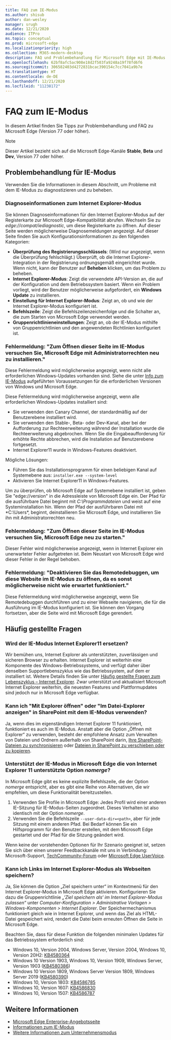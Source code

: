```yaml
---
title: FAQ zum IE-Modus
ms.author: shisub
author: dan-wesley
manager: srugh
ms.date: 12/21/2020
audience: ITPro
ms.topic: conceptual
ms.prod: microsoft-edge
ms.localizationpriority: high
ms.collection: M365-modern-desktop
description: FAQ und Problembehandlung für Microsoft Edge mit IE-Modus
ms.openlocfilehash: 62bf8afc5ac908e18d2f503fa9248a19f78fd6f6
ms.sourcegitcommit: 306582403d4272831bcac390154c7cc7041a9b7e
ms.translationtype: HT
ms.contentlocale: de-DE
ms.lasthandoff: 12/21/2020
ms.locfileid: "11238172"
---
```

# FAQ zum IE-Modus

In diesem Artikel finden Sie Tipps zur Problembehandlung und FAQ zu Microsoft Edge (Version 77 oder höher).

> [!NOTE]
> Dieser Artikel bezieht sich auf die Microsoft Edge-Kanäle **Stable**, **Beta** und **Dev**, Version 77 oder höher.

## Problembehandlung für IE-Modus

Verwenden Sie die Informationen in diesem Abschnitt, um Probleme mit dem IE-Modus zu diagnostizieren und zu beheben.

### Diagnoseinformationen zum Internet Explorer-Modus

Sie können Diagnoseinformationen für den Internet Explorer-Modus auf der Registerkarte zur Microsoft Edge-Kompatibilität abrufen. Wechseln Sie zu *edge://compat/iediagnostic*, um diese Registerkarte zu öffnen. Auf dieser Seite werden möglicherweise Diagnosemeldungen angezeigt. Auf dieser Seite finden Sie auch Konfigurationsinformationen zu den folgenden Kategorien:

- **Überprüfung des Registrierungsschlüssels**: (Wird nur angezeigt, wenn die Überprüfung fehlschlägt.) Überprüft, ob die Internet Explorer-Integration in der Registrierung ordnungsgemäß eingerichtet wurde. Wenn nicht, kann der Benutzer auf **Beheben** klicken, um das Problem zu beheben.
- **Internet Explorer-Modus**: Zeigt die verwendete API-Version an, die auf der Konfiguration und dem Betriebssystem basiert. Wenn ein Problem vorliegt, wird der Benutzer möglicherweise aufgefordert, ein **Windows Update** zu installieren.
- **Einstellung für Internet Explorer-Modus**: Zeigt an, ob und wie der Internet Explorer-Modus konfiguriert ist.
- **Befehlszeile**: Zeigt die Befehlszeilenzeichenfolge und die Schalter an, die zum Starten von Microsoft Edge verwendet werden.
- **Gruppenrichtlinieneinstellungen**: Zeigt an, ob der IE-Modus mithilfe von Gruppenrichtlinien und den angewendeten Richtlinien konfiguriert ist.

### Fehlermeldung: "Zum Öffnen dieser Seite im IE-Modus versuchen Sie, Microsoft Edge mit Administratorrechten neu zu installieren."

Diese Fehlermeldung wird möglicherweise angezeigt, wenn nicht alle erforderlichen Windows-Updates vorhanden sind. Siehe die unter [Info zum IE-Modus](https://docs.microsoft.com/deployedge/edge-ie-mode) aufgeführten Voraussetzungen für die erforderlichen Versionen von Windows und Microsoft Edge.

Diese Fehlermeldung wird möglicherweise angezeigt, wenn alle erforderlichen Windows-Updates installiert sind:

- Sie verwenden den Canary Channel, der standardmäßig auf der Benutzerebene installiert wird.
- Sie verwenden den Stable-, Beta- oder Dev-Kanal, aber bei der Aufforderung zur Rechteerweiterung während der Installation wurde die Rechteerweiterung abgebrochen. Wenn Sie die Eingabeaufforderung für erhöhte Rechte abbrechen, wird die Installation auf Benutzerebene fortgesetzt.
- Internet Explorer11 wurde in Windows-Features deaktiviert.

Mögliche Lösungen:

- Führen Sie das Installationsprogramm für einen beliebigen Kanal auf Systemebene aus: `installer.exe --system-level`
- Aktivieren Sie Internet Explorer11 in Windows-Features.

Um zu überprüfen, ob Microsoft Edge auf Systemebene installiert ist, geben Sie "edge://version" in die Adressleiste von Microsoft Edge ein. Der Pfad für die ausführbare Datei beginnt mit *C:\Programmdateien* und weist auf eine Systeminstallation hin. Wenn der Pfad der ausführbaren Datei mit *C:\Users\*, beginnt, deinstallieren Sie Microsoft Edge, und installieren Sie ihn mit Administratorrechten neu.

### Fehlermeldung: "Zum Öffnen dieser Seite im IE-Modus versuchen Sie, Microsoft Edge neu zu starten."

Dieser Fehler wird möglicherweise angezeigt, wenn in Internet Explorer ein unerwarteter Fehler aufgetreten ist. Beim Neustart von Microsoft Edge wird dieser Fehler in der Regel behoben.

### Fehlermeldung: "Deaktivieren Sie das Remotedebuggen, um diese Website im IE-Modus zu öffnen, da es sonst möglicherweise nicht wie erwartet funktioniert."

Diese Fehlermeldung wird möglicherweise angezeigt, wenn Sie Remotedebuggen durchführen und zu einer Webseite navigieren, die für die Ausführung im IE-Modus konfiguriert ist. Sie können den Vorgang fortsetzen, aber die Seite wird mit Microsoft Edge gerendert.

## Häufig gestellte Fragen

### Wird der IE-Modus Internet Explorer11 ersetzen?

Wir bemühen uns, Internet Explorer als unterstützten, zuverlässigen und sicheren Browser zu erhalten. Internet Explorer ist weiterhin eine Komponente des Windows-Betriebssystems, und verfügt daher über denselben Supportlebenszyklus wie das Betriebssystem, auf dem er installiert ist. Weitere Details finden Sie unter [Häufig gestellte Fragen zum Lebenszyklus – Internet Explorer](https://support.microsoft.com/help/17454/). Zwar unterstützt und aktualisiert Microsoft Internet Explorer weiterhin, die neuesten Features und Plattformupdates sind jedoch nur in Microsoft Edge verfügbar.

### Kann ich "Mit Explorer öffnen" oder "Im Datei-Explorer anzeigen" in SharePoint mit dem IE-Modus verwenden?

Ja, wenn dies im eigenständigen Internet Explorer 11 funktioniert, funktioniert es auch im IE-Modus. Anstatt aber die Option „Öffnen mit Explorer“ zu verwenden, besteht der empfohlene Ansatz zum Verwalten von Dateien und Ordnern außerhalb von SharePoint darin, [Ihre SharePoint-Dateien zu synchronisieren](https://support.office.com/en-us/article/sync-sharepoint-files-with-the-onedrive-sync-app-6de9ede8-5b6e-4503-80b2-6190f3354a88) oder [Dateien in SharePoint zu verschieben oder zu kopieren](https://support.office.com/en-us/article/move-or-copy-files-in-sharepoint-00e2f483-4df3-46be-a861-1f5f0c1a87bc).

### Unterstützt der IE-Modus in Microsoft Edge die von Internet Explorer 11 unterstützte Option *nomerge*?

In Microsoft Edge gibt es keine explizite Befehlszeile, die der Option *nomerge* entspricht, aber es gibt eine Reihe von Alternativen, die wir empfehlen, um diese Funktionalität bereitzustellen.

1. Verwenden Sie Profile in Microsoft Edge: Jedes Profil wird einer anderen IE-Sitzung für IE-Modus-Seiten zugeordnet. Dieses Verhalten ist also identisch mit der Option *nomerge*.
2. Verwenden Sie die Befehlszeile `--user-data-dir=<path>`, aber für jede Sitzung mit einem anderen Pfad. Bei Bedarf können Sie ein Hilfsprogramm für den Benutzer erstellen, mit dem Microsoft Edge gestartet und der Pfad für die Sitzung geändert wird.

Wenn keine der vorstehenden Optionen für Ihr Szenario geeignet ist, setzen Sie sich über einen unserer Feedbackkanäle mit uns in Verbindung: Microsoft-Support, [TechCommunity-Forum](https://techcommunity.microsoft.com/t5/enterprise/bd-p/EdgeInsiderEnterprise) oder [Microsoft Edge UserVoice](https://microsoftedge.uservoice.com/forums/928825-enterprise).

### Kann ich Links im Internet Explorer-Modus als Webseiten speichern?
 
Ja, Sie können die Option „Ziel speichern unter“ im Kontextmenü für den Internet Explorer-Modus in Microsoft Edge aktivieren. Konfigurieren Sie dazu die Gruppenrichtlinie *„‘Ziel speichern als‘ im Internet Explorer-Modus zulassen“* unter *Computer-Konfiguration > Administrative Vorlagen > Windows-Komponenten > Internet Explorer*.
Der Speichermechanismus funktioniert gleich wie in Internet Explorer, und wenn das Ziel als HTML-Datei gespeichert wird, rendert die Datei beim erneuten Öffnen die Seite in Microsoft Edge.
 
Beachten Sie, dass für diese Funktion die folgenden minimalen Updates für das Betriebssystem erforderlich sind:
- Windows 10, Version 2004, Windows Server, Version 2004, Windows 10, Version 20H2: [KB4580364](https://support.microsoft.com/help/4580364/windows-10-update-kb4580364)
- Windows 10 Version 1903, Windows 10, Version 1909, Windows Server, Version 1903 ([KB4580386](https://support.microsoft.com/help/4580386/windows-10-update-kb4580386))
- Windows 10 Version 1809, Windows Server Version 1809, Windows Server 2019 ([KB4580390](https://support.microsoft.com/help/4580390/windows-10-update-kb4580390))
- Windows 10, Version 1803: [KB4586785](https://support.microsoft.com/help/4586785/windows-10-update-kb4586785)
- Windows 10, Version 1607: [KB4586830](https://support.microsoft.com/help/4586830/windows-10-update-kb4586830)
- Windows 10, Version 1507: [KB4586787](https://support.microsoft.com/help/4586787/windows-10-update-kb4586787)


## Weitere Informationen

- [Microsoft Edge Enterprise-Angebotsseite](https://aka.ms/EdgeEnterprise)
- [Informationen zum IE-Modus](https://docs.microsoft.com/deployedge/edge-ie-mode)
- [Weitere Informationen zum Unternehmensmodus](https://docs.microsoft.com/internet-explorer/ie11-deploy-guide/enterprise-mode-overview-for-ie11)
